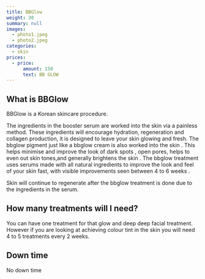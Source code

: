 ```yaml
---
title: BBGlow
weight: 30
summary: null
images:
  - photo1.jpeg
  - photo2.jpeg
categories:
  - skin
prices:
  - price:
      amount: 150
      text: BB GLOW
---
```

## What is BBGlow

BBGlow is a Korean skincare procedure.

The ingredients in the booster serum are worked into the skin via a painless method. These ingredients will encourage hydration, regeneration and collagen production, it is designed to leave your skin glowing and fresh. The bbglow pigment just like a bbglow cream is also worked into the skin . This helps minimise and improve the look of dark spots , open pores, helps to even out skin tones,and generally brightens the skin . The bbglow treatment uses serums made with all natural ingredients to improve the look and feel of your skin fast, with visible improvements seen between 4 to 6 weeks .

Skin will continue to regenerate after the bbglow treatment is done due to the ingredients in the serum.

## How many treatments will I need?

You can have one treatment for that glow and deep deep facial treatment. However if you are looking at achieving colour tint in the skin you will need 4 to 5 treatments every 2 weeks.

## Down time

No down time
